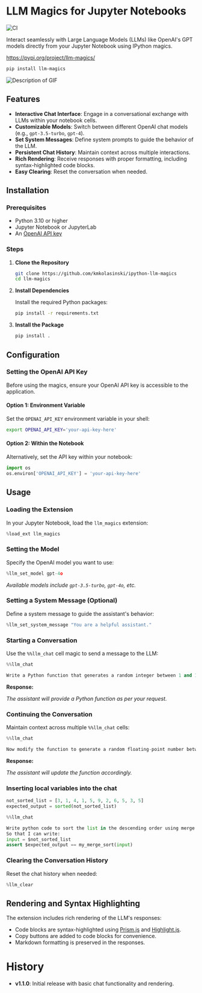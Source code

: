 # LLM Magics for Jupyter Notebooks

![CI](https://github.com/kmkolasinski/ipython-llm-magics/actions/workflows/main.yml/badge.svg)



Interact seamlessly with Large Language Models (LLMs) like OpenAI's GPT models directly from your Jupyter Notebook using IPython magics.

https://pypi.org/project/llm-magics/
```bash
pip install llm-magics
```

![Description of GIF](resources/demo.gif)

## Features

- **Interactive Chat Interface**: Engage in a conversational exchange with LLMs within your notebook cells.
- **Customizable Models**: Switch between different OpenAI chat models (e.g., `gpt-3.5-turbo`, `gpt-4`).
- **Set System Messages**: Define system prompts to guide the behavior of the LLM.
- **Persistent Chat History**: Maintain context across multiple interactions.
- **Rich Rendering**: Receive responses with proper formatting, including syntax-highlighted code blocks.
- **Easy Clearing**: Reset the conversation when needed.

## Installation


### Prerequisites

- Python 3.10 or higher
- Jupyter Notebook or JupyterLab
- An [OpenAI API key](https://platform.openai.com/account/api-keys)

### Steps

1. **Clone the Repository**

   ```bash
   git clone https://github.com/kmkolasinski/ipython-llm-magics
   cd llm-magics
   ```

2. **Install Dependencies**

   Install the required Python packages:

   ```bash
   pip install -r requirements.txt
   ```

3. **Install the Package**

   ```bash
   pip install .
   ```

## Configuration

### Setting the OpenAI API Key

Before using the magics, ensure your OpenAI API key is accessible to the application.

#### Option 1: Environment Variable

Set the `OPENAI_API_KEY` environment variable in your shell:

```bash
export OPENAI_API_KEY='your-api-key-here'
```

#### Option 2: Within the Notebook

Alternatively, set the API key within your notebook:

```python
import os
os.environ['OPENAI_API_KEY'] = 'your-api-key-here'
```

## Usage

### Loading the Extension

In your Jupyter Notebook, load the `llm_magics` extension:

```python
%load_ext llm_magics
```

### Setting the Model

Specify the OpenAI model you want to use:

```python
%llm_set_model gpt-4o
```

*Available models include `gpt-3.5-turbo`, `gpt-4o`, etc.*

### Setting a System Message (Optional)

Define a system message to guide the assistant's behavior:

```python
%llm_set_system_message "You are a helpful assistant."
```

### Starting a Conversation

Use the `%%llm_chat` cell magic to send a message to the LLM:

```python
%%llm_chat

Write a Python function that generates a random integer between 1 and 100.
```

**Response:**

*The assistant will provide a Python function as per your request.*

### Continuing the Conversation

Maintain context across multiple `%%llm_chat` cells:

```python
%%llm_chat

Now modify the function to generate a random floating-point number between 0 and 1.
```

**Response:**

*The assistant will update the function accordingly.*


### Inserting local variables into the chat
```python
not_sorted_list = [3, 1, 4, 1, 5, 9, 2, 6, 5, 3, 5]
expected_output = sorted(not_sorted_list)
```
```python
%%llm_chat

Write python code to sort the list in the descending order using merge sort algorithm.
So that I can write:
input = $not_sorted_list
assert $expected_output == my_merge_sort(input)
```


### Clearing the Conversation History

Reset the chat history when needed:

```python
%llm_clear
```

## Rendering and Syntax Highlighting

The extension includes rich rendering of the LLM's responses:

- Code blocks are syntax-highlighted using [Prism.js](https://prismjs.com/) and [Highlight.js](https://highlightjs.org/).
- Copy buttons are added to code blocks for convenience.
- Markdown formatting is preserved in the responses.

# History

- **v1.1.0**: Initial release with basic chat functionality and rendering.
